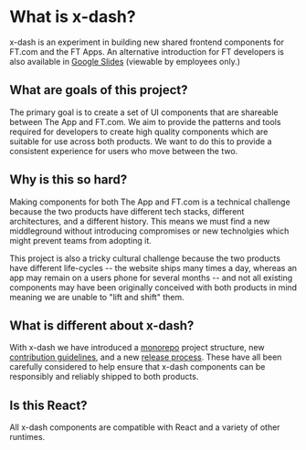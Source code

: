 # What is x-dash?

x-dash is an experiment in building new shared frontend components for FT.com and the FT Apps. An alternative introduction for FT developers is also available in [Google Slides] (viewable by employees only.)

[Google Slides]: https://docs.google.com/presentation/d/1Z8mGsv4JU2TafNPIHw2RcejoNp7AN_v4LfCCGC7qrgw/edit?usp=sharing


## What are goals of this project?

The primary goal is to create a set of UI components that are shareable between The App and FT.com. We aim to provide the patterns and tools required for developers to create high quality components which are suitable for use across both products. We want to do this to provide a consistent experience for users who move between the two.


## Why is this so hard?

Making components for both The App and FT.com is a technical challenge because the two products have different tech stacks, different architectures, and a different history. This means we must find a new middleground without introducing compromises or new technolgies which might prevent teams from adopting it.

This project is also a tricky cultural challenge because the two products have different life-cycles -- the website ships many times a day, whereas an app may remain on a users phone for several months -- and not all existing components may have been originally conceived with both products in mind meaning we are unable to "lift and shift" them.


## What is different about x-dash?

With x-dash we have introduced a [monorepo] project structure, new [contribution guidelines], and a new [release process]. These have all been carefully considered to help ensure that x-dash components can be responsibly and reliably shipped to both products.


[monorepo]: https://en.wikipedia.org/wiki/Monorepo
[contribution guidelines]: https://github.com/Financial-Times/x-dash/blob/master/contribution.md
[release process]: https://github.com/Financial-Times/x-dash/blob/master/release-guidelines.md


## Is this React?

All x-dash components are compatible with React and a variety of other runtimes.
